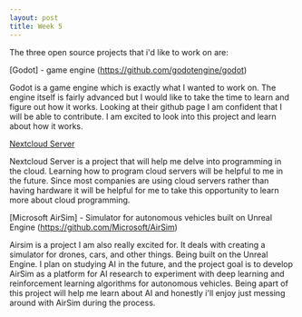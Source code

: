 ```yaml
---
layout: post
title: Week 5
---
```



The three open source projects that i'd like to work on are:

[Godot] - game engine
(https://github.com/godotengine/godot)

Godot is a game engine which is exactly what I wanted to work on. The engine itself is fairly advanced but I would like to take the time to learn and figure out how it works. Looking at their github page I am confident that I will be able to contribute. I am excited to look into this project and learn about how it works. 

[Nextcloud Server](https://github.com/nextcloud/server)

Nextcloud Server is a project that will help me delve into programming in the cloud. Learning how to program cloud servers will be helpful to me in the future. Since most companies are using cloud servers rather than having hardware it will be helpful for me to take this opportunity to learn more about cloud programming.

[Microsoft AirSim] - Simulator for autonomous vehicles built on Unreal Engine
(https://github.com/Microsoft/AirSim)

Airsim is a project I am also really excited for. It deals with creating a simulator for drones, cars, and other things. Being built on the Unreal Engine. I plan on studying AI in the future, and the project goal is to develop AirSim as a platform for AI research to experiment with deep learning and reinforcement learning algorithms for autonomous vehicles. Being apart of this project will help me learn about AI and honestly i'll enjoy just messing around with AirSim during the process.
